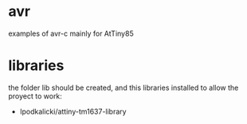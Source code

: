 # avr
examples of avr-c mainly for AtTiny85

# libraries
the folder lib should be created, and this libraries installed to allow the 
proyect to work:

  - lpodkalicki/attiny-tm1637-library 
